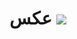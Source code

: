 <h1  aline=center >عکس</>
<img src="https://user-images.githubusercontent.com/113507035/190120267-e9ed682e-51ba-412f-9e16-59976bacd3ee.jpg">
